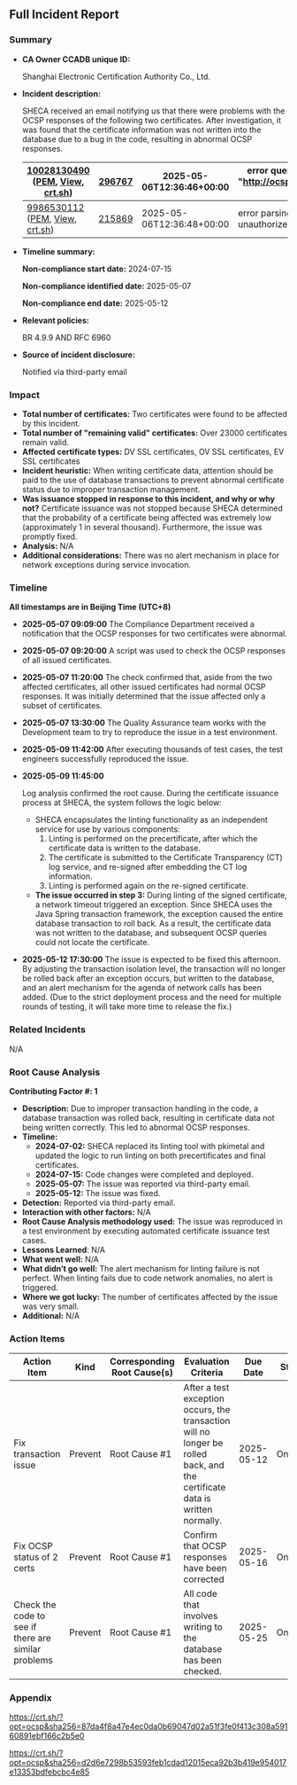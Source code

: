 ## Full Incident Report



### Summary



- **CA Owner CCADB unique ID:**

  Shanghai Electronic Certification Authority Co., Ltd.

- **Incident description:**

  SHECA received an email notifying us that there were problems with the OCSP responses of the following two certificates. After investigation, it was found that the certificate information was not written into the database due to a bug in the code, resulting in abnormal OCSP responses.

  | [10028130490](https://api.certspotter.com/v1/issuances/10028130490?expand=issuer&expand=dns_names) ([PEM](https://api.certspotter.com/v1/issuances/10028130490.pem), [View](https://web.api.sslmate.com/labs/view_issuance/10028130490), [crt.sh](https://crt.sh/?opt=ocsp&sha256=87da4f8a47e4ec0da0b69047d02a51f3fe0f413c308a59160891ebf166c2b5e0)) | [296767](https://web.api.sslmate.com/labs/issuer_info/296767) | 2025-05-06T12:36:46+00:00 | error querying OCSP responder over HTTP: Post "http://ocsp.global.sheca.com/keeptrustdvtlscag2": context deadline exceeded | [Request](https://web.api.sslmate.com/ocspwatch/request/10028130490) [Response](https://web.api.sslmate.com/ocspwatch/response/10028130490) |
  | ------------------------------------------------------------ | ------------------------------------------------------------ | ------------------------- | ------------------------------------------------------------ | ------------------------------------------------------------ |
  | [9986530112](https://api.certspotter.com/v1/issuances/9986530112?expand=issuer&expand=dns_names) ([PEM](https://api.certspotter.com/v1/issuances/9986530112.pem), [View](https://web.api.sslmate.com/labs/view_issuance/9986530112), [crt.sh](https://crt.sh/?opt=ocsp&sha256=d2d6e7298b53593feb1cdad12015eca92b3b419e954017e13353bdfebcbc4e85)) | [215869](https://web.api.sslmate.com/labs/issuer_info/215869) | 2025-05-06T12:36:48+00:00 | error parsing OCSP response: ocsp: error from server: unauthorized | [Request](https://web.api.sslmate.com/ocspwatch/request/9986530112) [Response](https://web.api.sslmate.com/ocspwatch/response/9986530112) |

- **Timeline summary:**

  **Non-compliance start date:** 2024-07-15

  **Non-compliance identified date:** 2025-05-07

  **Non-compliance end date:** 2025-05-12

- **Relevant policies:**

  BR 4.9.9 AND RFC 6960

- **Source of incident disclosure:**

  Notified via third-party email

### Impact

- **Total number of certificates:** Two certificates were found to be affected by this incident.
- **Total number of "remaining valid" certificates:** Over 23000 certificates remain valid.
- **Affected certificate types:** DV SSL certificates, OV SSL certificates, EV SSL certificates
- **Incident heuristic:** When writing certificate data, attention should be paid to the use of database transactions to prevent abnormal certificate status due to improper transaction management.
- **Was issuance stopped in response to this incident, and why or why not?** Certificate issuance was not stopped because SHECA determined that the probability of a certificate being affected was extremely low (approximately 1 in several thousand). Furthermore, the issue was promptly fixed.
- **Analysis:** N/A
- **Additional considerations:** There was no alert mechanism in place for network exceptions during service invocation.

### Timeline

**All timestamps are in Beijing Time (UTC+8)**

- **2025-05-07 09:09:00** The Compliance Department received a notification that the OCSP responses for two certificates were abnormal.

- **2025-05-07 09:20:00** A script was used to check the OCSP responses of all issued certificates.

- **2025-05-07 11:20:00** The check confirmed that, aside from the two affected certificates, all other issued certificates had normal OCSP responses. It was initially determined that the issue affected only a subset of certificates.

- **2025-05-07 13:30:00** The Quality Assurance team works with the Development team to try to reproduce the issue in a test environment.

- **2025-05-09 11:42:00** After executing thousands of test cases, the test engineers successfully reproduced the issue.

- **2025-05-09 11:45:00**

  Log analysis confirmed the root cause. During the certificate issuance process at SHECA, the system follows the logic below:

  - SHECA encapsulates the linting functionality as an independent service for use by various components:
    1. Linting is performed on the precertificate, after which the certificate data is written to the database.
    2. The certificate is submitted to the Certificate Transparency (CT) log service, and re-signed after embedding the CT log information.
    3. Linting is performed again on the re-signed certificate.
  - **The issue occurred in step 3:** During linting of the signed certificate, a network timeout triggered an exception. Since SHECA uses the Java Spring transaction framework, the exception caused the entire database transaction to roll back. As a result, the certificate data was not written to the database, and subsequent OCSP queries could not locate the certificate.

- **2025-05-12 17:30:00** The issue is expected to be fixed this afternoon. By adjusting the transaction isolation level, the transaction will no longer be rolled back after an exception occurs, but written to the database, and an alert mechanism for the agenda of network calls has been added. (Due to the strict deployment process and the need for multiple rounds of testing, it will take more time to release the fix.)

### Related Incidents

N/A

### Root Cause Analysis

**Contributing Factor #: 1**

- **Description:** Due to improper transaction handling in the code, a database transaction was rolled back, resulting in certificate data not being written correctly. This led to abnormal OCSP responses.
- **Timeline:**
  - **2024-07-02:** SHECA replaced its linting tool with pkimetal and updated the logic to run linting on both precertificates and final certificates.
  - **2024-07-15:** Code changes were completed and deployed.
  - **2025-05-07:** The issue was reported via third-party email.
  - **2025-05-12:** The issue was fixed.
- **Detection:** Reported via third-party email.
- **Interaction with other factors:** N/A
- **Root Cause Analysis methodology used:** The issue was reproduced in a test environment by executing automated certificate issuance test cases.
- **Lessons Learned**: N/A
- **What went well:** N/A
- **What didn’t go well:** The alert mechanism for linting failure is not perfect. When linting fails due to code network anomalies, no alert is triggered.
- **Where we got lucky:** The number of certificates affected by the issue was very small.
- **Additional:** N/A

### Action Items



| Action Item                                         | Kind    | Corresponding Root Cause(s) | Evaluation Criteria                                          | Due Date   | Status  |
| --------------------------------------------------- | ------- | --------------------------- | ------------------------------------------------------------ | ---------- | ------- |
| Fix transaction issue                               | Prevent | Root Cause #1               | After a test exception occurs, the transaction will no longer be rolled back, and the certificate data is written normally. | 2025-05-12 | Ongoing |
| Fix OCSP status of 2 certs                          | Prevent | Root Cause #1               | Confirm that OCSP responses have been corrected              | 2025-05-16 | Ongoing |
| Check the code to see if there are similar problems | Prevent | Root Cause #1               | All code that involves writing to the database has been checked. | 2025-05-25 | Ongoing |

### Appendix



https://crt.sh/?opt=ocsp&sha256=87da4f8a47e4ec0da0b69047d02a51f3fe0f413c308a59160891ebf166c2b5e0

https://crt.sh/?opt=ocsp&sha256=d2d6e7298b53593feb1cdad12015eca92b3b419e954017e13353bdfebcbc4e85
